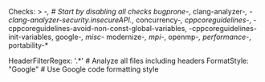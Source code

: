 Checks: >
  -*,                                # Start by disabling all checks
  bugprone-*,
  clang-analyzer-*,
  -clang-analyzer-security.insecureAPI.*,
  concurrency-*,
  cppcoreguidelines-*,
  -cppcoreguidelines-avoid-non-const-global-variables,
  -cppcoreguidelines-init-variables,
  google-*, 
  misc-*
  modernize-*,
  mpi-*,
  openmp-*,
  performance-*,
  portability-*

HeaderFilterRegex: '.*'  # Analyze all files including headers
FormatStyle: "Google"    # Use Google code formatting style
